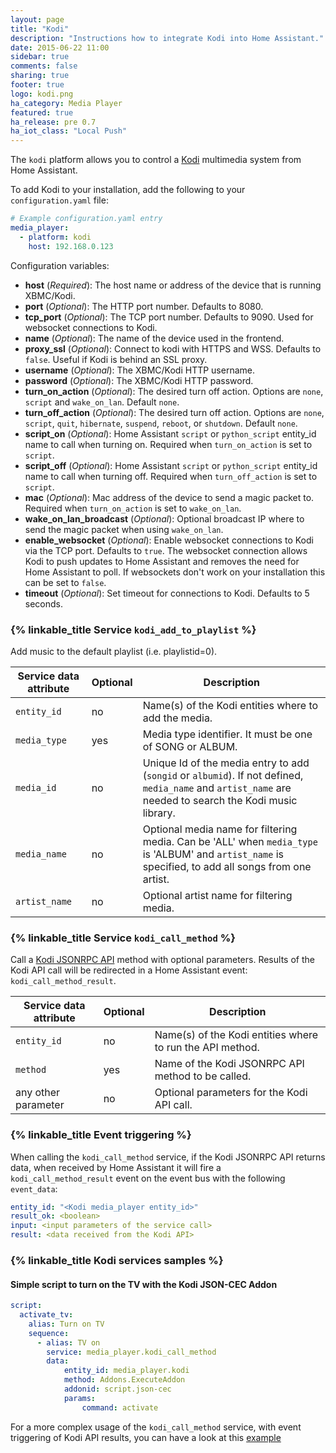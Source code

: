 ```yaml
---
layout: page
title: "Kodi"
description: "Instructions how to integrate Kodi into Home Assistant."
date: 2015-06-22 11:00
sidebar: true
comments: false
sharing: true
footer: true
logo: kodi.png
ha_category: Media Player
featured: true
ha_release: pre 0.7
ha_iot_class: "Local Push"
---
```



The `kodi` platform allows you to control a [Kodi](http://kodi.tv/) multimedia system from Home Assistant.

To add Kodi to your installation, add the following to your `configuration.yaml` file:

```yaml
# Example configuration.yaml entry
media_player:
  - platform: kodi
    host: 192.168.0.123
```

Configuration variables:

- **host** (*Required*): The host name or address of the device that is running XBMC/Kodi.
- **port** (*Optional*): The HTTP port number. Defaults to 8080.
- **tcp_port** (*Optional*): The TCP port number. Defaults to 9090. Used for websocket connections to Kodi.
- **name** (*Optional*): The name of the device used in the frontend.
- **proxy_ssl** (*Optional*): Connect to kodi with HTTPS and WSS. Defaults to `false`. Useful if Kodi is behind an SSL proxy.
- **username** (*Optional*): The XBMC/Kodi HTTP username.
- **password** (*Optional*): The XBMC/Kodi HTTP password.
- **turn_on_action** (*Optional*): The desired turn off action. Options are `none`, `script` and `wake_on_lan`. Default `none`.
- **turn_off_action** (*Optional*): The desired turn off action. Options are `none`, `script`, `quit`, `hibernate`, `suspend`, `reboot`, or `shutdown`. Default `none`.
- **script_on** (*Optional*): Home Assistant `script` or `python_script` entity_id name to call when turning on. Required when `turn_on_action` is set to `script`.
- **script_off** (*Optional*): Home Assistant `script` or `python_script` entity_id name to call when turning off. Required when `turn_off_action` is set to `script`.
- **mac** (*Optional*): Mac address of the device to send a magic packet to. Required when `turn_on_action` is set to `wake_on_lan`.
- **wake_on_lan_broadcast** (*Optional*): Optional broadcast IP where to send the magic packet when using `wake_on_lan`.
- **enable_websocket** (*Optional*): Enable websocket connections to Kodi via the TCP port. Defaults to `true`. The websocket connection allows Kodi to push updates to Home Assistant and removes the need for Home Assistant to poll. If websockets don't work on your installation this can be set to `false`.
- **timeout** (*Optional*): Set timeout for connections to Kodi. Defaults to 5 seconds.


### {% linkable_title Service `kodi_add_to_playlist` %}

Add music to the default playlist (i.e. playlistid=0).

| Service data attribute | Optional | Description |
| ---------------------- | -------- | ----------- |
| `entity_id` | no | Name(s) of the Kodi entities where to add the media.
| `media_type` | yes | Media type identifier. It must be one of SONG or ALBUM.
| `media_id` | no | Unique Id of the media entry to add (`songid` or `albumid`). If not defined, `media_name` and `artist_name` are needed to search the Kodi music library.
| `media_name` | no| Optional media name for filtering media. Can be 'ALL' when `media_type` is 'ALBUM' and `artist_name` is specified, to add all songs from one artist.
| `artist_name` | no | Optional artist name for filtering media.


### {% linkable_title Service `kodi_call_method` %}

Call a [Kodi JSONRPC API](http://kodi.wiki/?title=JSON-RPC_API) method with optional parameters. Results of the Kodi API call will be redirected in a Home Assistant event: `kodi_call_method_result`.

| Service data attribute | Optional | Description |
| ---------------------- | -------- | ----------- |
| `entity_id` | no | Name(s) of the Kodi entities where to run the API method.
| `method` | yes | Name of the Kodi JSONRPC API method to be called.
| any other parameter | no | Optional parameters for the Kodi API call.


### {% linkable_title Event triggering %}

When calling the `kodi_call_method` service, if the Kodi JSONRPC API returns data, when received by Home Assistant it will fire a `kodi_call_method_result` event on the event bus with the following `event_data`:

```yaml
entity_id: "<Kodi media_player entity_id>"
result_ok: <boolean>
input: <input parameters of the service call>
result: <data received from the Kodi API>
```

### {% linkable_title Kodi services samples %}

#### Simple script to turn on the TV with the Kodi JSON-CEC Addon

```yaml
script:
  activate_tv:
    alias: Turn on TV
    sequence:
      - alias: TV on
        service: media_player.kodi_call_method
        data:
            entity_id: media_player.kodi
            method: Addons.ExecuteAddon
            addonid: script.json-cec
            params:
                command: activate
```

For a more complex usage of the `kodi_call_method` service, with event triggering of Kodi API results, you can have a look at this [example](/cookbook/kodi_dynamic_input_select/)
